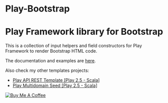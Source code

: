Play-Bootstrap
=================================

# Play Framework library for Bootstrap

This is a collection of input helpers and field constructors for Play Framework to render Bootstrap HTML code.

The documentation and examples are [here](https://adrianhurt.github.io/play-bootstrap).

Also check my other templates projects:

* [Play API REST Template [Play 2.5 - Scala]](https://github.com/adrianhurt/play-api-rest-seed)
* [Play Multidomain Seed [Play 2.5 - Scala]](https://github.com/adrianhurt/play-multidomain-seed)

<a href="https://www.buymeacoffee.com/adrianhurt" target="_blank">
    <img src="https://www.buymeacoffee.com/assets/img/custom_images/orange_img.png" alt="Buy Me A Coffee" style="height: auto !important;width: auto !important;" >
</a>